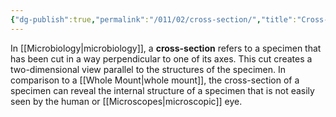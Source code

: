 ```yaml
---
{"dg-publish":true,"permalink":"/011/02/cross-section/","title":"Cross-Section","tags":["BIOL422"],"noteIcon":"fallback","created":"2024-09-26T13:45:04.079-07:00","updated":"2024-09-26T15:17:16.324-07:00"}
---
```


In [[Microbiology\|microbiology]], a **cross-section** refers to a specimen that has been cut in a way perpendicular to one of its axes. This cut creates a two-dimensional view parallel to the structures of the specimen. In comparison to a [[Whole Mount\|whole mount]], the cross-section of a specimen can reveal the internal structure of a specimen that is not easily seen by the human or [[Microscopes\|microscopic]] eye.